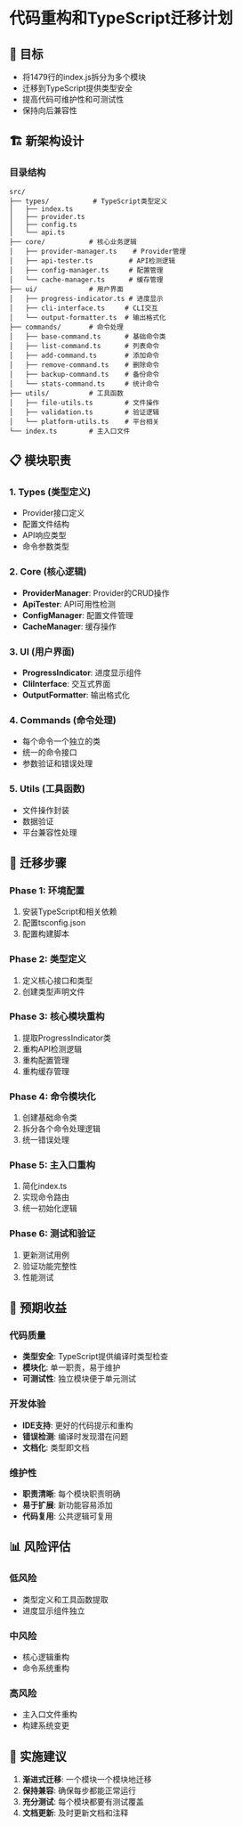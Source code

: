 # 代码重构和TypeScript迁移计划

## 🎯 目标
- 将1479行的index.js拆分为多个模块
- 迁移到TypeScript提供类型安全
- 提高代码可维护性和可测试性
- 保持向后兼容性

## 🏗️ 新架构设计

### 目录结构
```
src/
├── types/           # TypeScript类型定义
│   ├── index.ts
│   ├── provider.ts
│   ├── config.ts
│   └── api.ts
├── core/           # 核心业务逻辑
│   ├── provider-manager.ts    # Provider管理
│   ├── api-tester.ts         # API检测逻辑
│   ├── config-manager.ts     # 配置管理
│   └── cache-manager.ts      # 缓存管理
├── ui/             # 用户界面
│   ├── progress-indicator.ts # 进度显示
│   ├── cli-interface.ts     # CLI交互
│   └── output-formatter.ts  # 输出格式化
├── commands/       # 命令处理
│   ├── base-command.ts      # 基础命令类
│   ├── list-command.ts      # 列表命令
│   ├── add-command.ts       # 添加命令
│   ├── remove-command.ts    # 删除命令
│   ├── backup-command.ts    # 备份命令
│   └── stats-command.ts     # 统计命令
├── utils/          # 工具函数
│   ├── file-utils.ts        # 文件操作
│   ├── validation.ts        # 验证逻辑
│   └── platform-utils.ts    # 平台相关
└── index.ts        # 主入口文件
```

## 📋 模块职责

### 1. Types (类型定义)
- Provider接口定义
- 配置文件结构
- API响应类型
- 命令参数类型

### 2. Core (核心逻辑)
- **ProviderManager**: Provider的CRUD操作
- **ApiTester**: API可用性检测
- **ConfigManager**: 配置文件管理
- **CacheManager**: 缓存操作

### 3. UI (用户界面)
- **ProgressIndicator**: 进度显示组件
- **CliInterface**: 交互式界面
- **OutputFormatter**: 输出格式化

### 4. Commands (命令处理)
- 每个命令一个独立的类
- 统一的命令接口
- 参数验证和错误处理

### 5. Utils (工具函数)
- 文件操作封装
- 数据验证
- 平台兼容性处理

## 🔄 迁移步骤

### Phase 1: 环境配置
1. 安装TypeScript和相关依赖
2. 配置tsconfig.json
3. 配置构建脚本

### Phase 2: 类型定义
1. 定义核心接口和类型
2. 创建类型声明文件

### Phase 3: 核心模块重构
1. 提取ProgressIndicator类
2. 重构API检测逻辑
3. 重构配置管理
4. 重构缓存管理

### Phase 4: 命令模块化
1. 创建基础命令类
2. 拆分各个命令处理逻辑
3. 统一错误处理

### Phase 5: 主入口重构
1. 简化index.ts
2. 实现命令路由
3. 统一初始化逻辑

### Phase 6: 测试和验证
1. 更新测试用例
2. 验证功能完整性
3. 性能测试

## 🎯 预期收益

### 代码质量
- **类型安全**: TypeScript提供编译时类型检查
- **模块化**: 单一职责，易于维护
- **可测试性**: 独立模块便于单元测试

### 开发体验
- **IDE支持**: 更好的代码提示和重构
- **错误检测**: 编译时发现潜在问题
- **文档化**: 类型即文档

### 维护性
- **职责清晰**: 每个模块职责明确
- **易于扩展**: 新功能容易添加
- **代码复用**: 公共逻辑可复用

## 📊 风险评估

### 低风险
- 类型定义和工具函数提取
- 进度显示组件独立

### 中风险
- 核心逻辑重构
- 命令系统重构

### 高风险
- 主入口文件重构
- 构建系统变更

## 🚀 实施建议

1. **渐进式迁移**: 一个模块一个模块地迁移
2. **保持兼容**: 确保每步都能正常运行
3. **充分测试**: 每个模块都要有测试覆盖
4. **文档更新**: 及时更新文档和注释